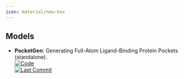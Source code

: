 ```yaml
---
icon: material/new-box
---
```



## **Models**
- **PocketGen**: Generating Full-Atom Ligand-Binding Protein Pockets (standalone).  
	[![Code](https://img.shields.io/github/stars/zaixizhang/PocketGen?style=for-the-badge&logo=github)](https://github.com/zaixizhang/PocketGen)  
	[![Last Commit](https://img.shields.io/github/last-commit/zaixizhang/PocketGen?style=for-the-badge&logo=github)](https://github.com/zaixizhang/PocketGen)  
